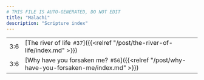 ```yaml
---
# THIS FILE IS AUTO-GENERATED, DO NOT EDIT
title: "Malachi"
description: "Scripture index"
---
```


|  |  |
| --- | --- |
| 3:6 | [The river of life<span style="font-size:smaller; padding-left:0.5em;">#37</span>]({{<relref "/post/the-river-of-life/index.md" >}}) |
| 3:6 | [Why have you forsaken me?<span style="font-size:smaller; padding-left:0.5em;">#56</span>]({{<relref "/post/why-have-you-forsaken-me/index.md" >}}) |
